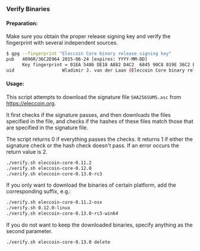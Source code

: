 ### Verify Binaries

#### Preparation:

Make sure you obtain the proper release signing key and verify the fingerprint with several independent sources.

```sh
$ gpg --fingerprint "Eleccoin Core binary release signing key"
pub   4096R/36C2E964 2015-06-24 [expires: YYYY-MM-DD]
      Key fingerprint = 01EA 5486 DE18 A882 D4C2  6845 90C8 019E 36C2 E964
uid                  Wladimir J. van der Laan (Eleccoin Core binary release signing key) <laanwj@gmail.com>
```

#### Usage:

This script attempts to download the signature file `SHA256SUMS.asc` from https://eleccoin.org.

It first checks if the signature passes, and then downloads the files specified in the file, and checks if the hashes of these files match those that are specified in the signature file.

The script returns 0 if everything passes the checks. It returns 1 if either the signature check or the hash check doesn't pass. If an error occurs the return value is 2.


```sh
./verify.sh eleccoin-core-0.11.2
./verify.sh eleccoin-core-0.12.0
./verify.sh eleccoin-core-0.13.0-rc3
```

If you only want to download the binaries of certain platform, add the corresponding suffix, e.g.:

```sh
./verify.sh eleccoin-core-0.11.2-osx
./verify.sh 0.12.0-linux
./verify.sh eleccoin-core-0.13.0-rc3-win64
```

If you do not want to keep the downloaded binaries, specify anything as the second parameter.

```sh
./verify.sh eleccoin-core-0.13.0 delete
```
